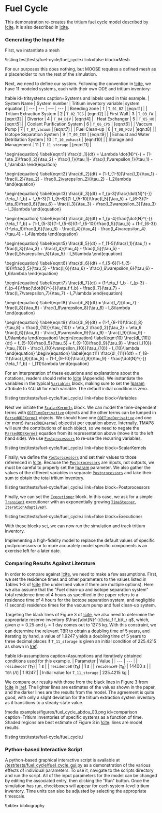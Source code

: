 # Fuel Cycle

This demonstration re-creates the tritium fuel cycle model described by [!cite](Abdou2021). It is also described in [!cite](Simon2025).

### Generating the Input File

First, we instantiate a mesh

!listing test/tests/fuel-cycle/fuel_cycle.i link=false block=Mesh

For our purposes this does nothing, but MOOSE requires a defined mesh as a placeholder to run the rest of the simulation.

Next, we need to define our system. Following the convention in [!cite](Abdou2021), we have 11 modeled systems, each with
their own ODE and tritium inventory:

!table id=tritsystems caption=Systems and labels used in this example.
| System Name | System number | Tritium inventory variable| system equation |
| --- | --- | --- | --- |
| Breeding zone | 1 | `T_01_BZ` | [eqn:t1] |
| Tritium Extraction System | 2 | `T_02_TES` | [eqn:t2] |
| First Wall | 3 | `T_03_FW` | [eqn:t3] |
| Divertor | 4 | `T_04_DIV` | [eqn:t4] |
| Heat Exchanger | 5 | `T_05_HX` | [eqn:t5] |
| Coolant Purification System | 6 | `T_06_CPS` | [eqn:t6] |
| Vaccum Pump | 7 | `T_07_vacuum` | [eqn:t7] |
| Fuel Clean-up  | 8 | `T_08_FCU` | [eqn:t8] |
| Isotope Separation System | 9 | `T_09_ISS` | [eqn:t9] |
| Exhaust and Water Detritiation System | 10 | `T_10_exhaust` | [eqn:t10] |
| Storage and Management | 11 | `T_11_storage` | [eqn:t11] |


\begin{equation}
\label{eqn:t1}
\frac{dI_1}{dt} = \Lambda \dot{N}^{-} + (1-\eta_2)\frac{I_2}{\tau_2} - \frac{I_1}{\tau_1}- \frac{I_1\varepsilon_1}{\tau_1} - I_1\lambda
\end{equation}

\begin{equation}
\label{eqn:t2}
\frac{dI_2}{dt} = (1-f_{1-5})\frac{I_1}{\tau_1} - \frac{I_2}{\tau_2} - \frac{I_2\varepsilon_2}{\tau_2} - I_2\lambda
\end{equation}

\begin{equation}
\label{eqn:t3}
\frac{dI_3}{dt} = f_{p-3}\frac{\dot{N}^{-}}{\eta_f f_b} + f_{5-3}(1-f_{5-6})(1-f_{5-10})\frac{I_5}{\tau_5} + f_{6-3}(1-\eta_6)\frac{I_6}{\tau_6} - \frac{I_3}{\tau_3} - \frac{I_3\varepsilon_3}{\tau_3} - I_3\lambda
\end{equation}

\begin{equation}
\label{eqn:t4}
\frac{dI_4}{dt} = f_{p-4}\frac{\dot{N}^{-}}{\eta_f f_b} + (1-f_{5-3})(1-f_{5-6})(1-f_{5-10})\frac{I_5}{\tau_5} + (1-f_{6-3})(1-\eta_6)\frac{I_6}{\tau_6} - \frac{I_4}{\tau_4} - \frac{I_4\varepsilon_4}{\tau_4}  - I_4\lambda
\end{equation}

\begin{equation}
\label{eqn:t5}
\frac{dI_5}{dt} = f_{1-5}\frac{I_1}{\tau_1}  + \frac{I_3}{\tau_3} + \frac{I_4}{\tau_4} - \frac{I_5}{\tau_5} -\frac{I_5\varepsilon_5}{\tau_5} - I_5\lambda
\end{equation}

\begin{equation}
\label{eqn:t6}
\frac{dI_6}{dt} = f_{5-6}(1-f_{5-10})\frac{I_5}{\tau_5} - \frac{I_6}{\tau_6} - \frac{I_6\varepsilon_6}{\tau_6} - I_6\lambda
\end{equation}

\begin{equation}
\label{eqn:t7}
\frac{dI_7}{dt} = (1-\eta_f f_b - f_{p-3} - f_{p-4})\frac{\dot{N}^{-}}{\eta_f f_b} - \frac{I_7}{\tau_7} - \frac{I_7\varepsilon_7}{\tau_7} - I_7\lambda
\end{equation}

\begin{equation}
\label{eqn:t8}
\frac{dI_8}{dt} = \frac{I_7}{\tau_7} - \frac{I_8}{\tau_8} - \frac{I_8\varepsilon_8}{\tau_8} - I_8\lambda
\end{equation}

\begin{equation}
\label{eqn:t9}
\frac{dI_9}{dt} = (1-f_{8-11})\frac{I_8}{\tau_8} + \frac{I_{10}}{\tau_{10}} + \eta_2 \frac{I_2}{\tau_2} + \eta_6 \frac{I_6}{\tau_6} - \frac{I_9\varepsilon_9}{\tau_9} - \frac{I_9}{\tau_9} - I_9\lambda
\end{equation}
\begin{equation}
\label{eqn:t10}
\frac{dI_{10}}{dt} = f_{5-10}\frac{I_5}{\tau_5} + f_{9-10}\frac{I_9}{\tau_9} - \frac{I_{10}}{\tau_{10}} - \frac{I_{10}\varepsilon_{10}}{\tau_{10}} - I_{10}\lambda
\end{equation}
\begin{equation}
\label{eqn:t11}
\frac{dI_{11}}{dt} = f_{8-11}\frac{I_8}{\tau_8} + (1-f_{9-10})\frac{I_9}{\tau_9} - \frac{\dot{N}^{-}}{\eta_f f_b} - I_{11}\lambda
\end{equation}

For an interpretation of these equations and explanations about the notations, readers should refer to [!cite](Abdou2021) (Appendix).
We instantiate the variables in the typical [`Variables`](/syntax/Variables) block, making sure to set the [!param](/Variables/family) attribute to `SCALAR` for each variable.
The default initial condition is zero.

!listing test/tests/fuel-cycle/fuel_cycle.i link=false block=Variables

Next we initiate the [`ScalarKernels`](/syntax/ScalarKernels) block. We can model the time-dependent terms with [`ODETimeDerivative`](/syntax/ScalarKernels/ODETimeDerivative) objects
and the other terms can be lumped in [`ParsedODEKernel`](/syntax/ScalarKernels/ParsedODEKernel) objects. We should have one [`ODETimeDerivative`](/syntax/ScalarKernels/ODETimeDerivative)
 and one (or more) [`ParsedODEKernel`](/syntax/ScalarKernels/ParsedODEKernel) object(s) per equation above. Internally, TMAP8 will sum the contributions of each object, so we need to
negate the [`ParsedODEKernel`](/syntax/ScalarKernels/ParsedODEKernel) equation from its representation above (move it to the left hand side). We use [`Postprocessors`](/syntax/Postprocessors)
to re-use the recurring variables.

!listing test/tests/fuel-cycle/fuel_cycle.i link=false block=ScalarKernels

Finally, we define the [`Postprocessors`](/syntax/Postprocessors) and set their values to those referenced in [!cite](Abdou2021). Because the [`Postprocessors`](/syntax/Postprocessors) are
inputs, not outputs, we must be careful to properly set the [!param](/Postprocessors/ConstantPostprocessor/execute_on) parameter. We also gather the values of the different variables in
 separate [`Postprocessors`](/syntax/Postprocessors) and take their sum to obtain the total tritium inventory.

!listing test/tests/fuel-cycle/fuel_cycle.i link=false block=Postprocessors


Finally, we can set the [`Executioner`](/syntax/Executioner) block. In this case, we ask for a simple [`Transient`](/source/executioners/Transient.html) executioner with an exponentially growing
[`TimeStepper`](/syntax/Executioner/TimeStepper), [`IterationAdaptiveDT`](/source/timesteppers/IterationAdaptiveDT.html).

!listing test/tests/fuel-cycle/fuel_cycle.i link=false block=Executioner

With these blocks set, we can now run the simulation and track tritium inventory.

Implementing a high-fidelity model to replace the default values of specific postprocessors or to more accurately model
specific components is an exercise left for a later date.

### Comparing Results Against Literature

In order to compare against [!cite](Abdou2021), we need to make a few assumptions. First, we set the residence times and other parameters to the values listed in Tables 1-3 of [!cite](Abdou2021)
(the underlined value if there are multiple options). Here we also assume that the "Fuel clean-up and isotope separation system" total residence time of 4 hours as specified in the
paper refers to a residence time of 4 hours for the isotope separation system, and negligible (1 second) residence times for the vacuum pump and fuel clean-up system.

Targeting the black lines of Figure 3 of [!cite](Abdou2021), we also need to determine the appropriate reserve inventory $\frac{\dot{N}^-}{\eta_f f_b}t_r q$, which, given $q=0.25$ and
 $t_r=1\ \text{day}$ comes out to 127.5 kg. With this constraint, we can determine the relevant TBR to obtain a doubling time of 5 years, and iterating by hand, a value of 1.9247 yields a
doubling time of 5 years to three decimal places if `T_11_storage` is given an initial condition of 225.4215 as shown in [!ref](assumptions).

!table id=assumptions caption=Assumptions and iteratively obtained conditions used for this example.
| Parameter | Value |
| --- | --- |
| `residence7` ($\tau_7$) | 1 s |
| `residence8` ($\tau_8$) | 1 s |
| `residence9` ($\tau_9$) | 14400 s |
| `TBR` ($\Lambda$) | 1.9247 |
| Initial value for `T_11_storage` | 225.4215 kg |



We compare our results with those from the black lines in Figure 3 from [!cite](Abdou2021) in [!ref](comparison). The lighter lines are estimates of the values shown in the paper,
and the darker lines are the results from the model. The agreement is quite good, with only a slight deviation for the tritium extraction system inventory as it transitions to a steady-state value.

!media examples/figures/fuel_cycle_abdou_03.png id=comparison caption=Tritium inventories of specific systems as a function of time. Shaded regions are best estimate of Figure 3 in [!cite](Abdou2021).
lines are model results.

!listing test/tests/fuel-cycle/fuel_cycle.i

### Python-based Interactive Script

A python-based graphical interactive script is available at [/test/tests/fuel_cycle/fuel_cycle_gui.py](/scripts/fuel_cycle_gui.py) as a demonstration of the various effects of
individual parameters. To use it, navigate to the scripts directory and run the script. All of the input parameters for the model can be changed by editing the associated entry,
then clicking the "Run" button. Once the simulation has run, checkboxes will appear for each system-level tritium inventory. Time units can also be adjusted by selecting the appropriate
timescale.

!bibtex bibliography
